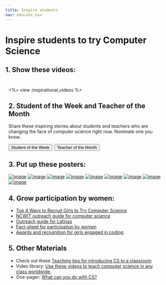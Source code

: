 ```yaml
---
title: Inspire students
nav: educate_nav
---
```



# Inspire students to try Computer Science

## 1. Show these videos:

<div style="float:left; padding:10px">

<%= view :inspirational_videos %>

<div style='clear:both'></div>

## 2. Student of the Week and Teacher of the Month

Share these inspiring stories about students and teachers who are changing the face of computer science right now. Nominate one you know.

[<button>Student of the Week</button>](/sotw)&nbsp;&nbsp;[<button>Teacher of the Month</button>](/totm)

<a id="posters"></a>
## 3. Put up these posters:

[![image](/images/fit-260/malala.png)](/files/malala-poster.pdf)
[![image](/images/fit-260/obama-new.png)](/files/obama-poster-new.pdf)
[![image](/images/fit-260/sheryl-sandberg.png)](/files/sheryl-poster.pdf)
[![image](/images/fit-260/mark-poster.png)](/files/mark-poster.pdf)
[![image](/images/fit-260/marissa-mayer.png)](/files/marissa-mayer-poster.pdf)
[![image](/images/fit-260/chris-poster.png)](/files/chris-poster.pdf)
[![image](/images/fit-260/susan-poster.png)](/files/susan-poster.pdf)
[![image](/images/fit-260/ashton-poster.png)](/files/ashton-poster.pdf)
[![image](/images/fit-260/obama-poster.png)](/files/obama-poster.pdf)


## 4. Grow participation by women:

- [Top 4 Ways to Recruit Girls to Try Computer Science](/girls)
- [NCWIT outreach guide for computer science](http://www.ncwit.org/resources/outreach-box-discovering-it)
- [Outreach guide for Latinas](http://www.ncwit.org/latinas-information-technology)
- [Fact-sheet for participation by women](http://www.ncwit.org/infographic/3435)
- [Awards and recognition for girls engaged in coding](http://www.aspirations.org)

## 5. Other Materials

- Check out these [Teaching tips for introducing CS to a classroom](/files/CSTT_IntroducingCS.PDF)
- Video library: [Use these videos to teach computer science in any class worldwide.](/educate/videos)
- One-pager: [What can you do with CS?](https://www.dropbox.com/s/o1mafeosi0xuwb0/What_is_CS_and_Careers.pdf)

